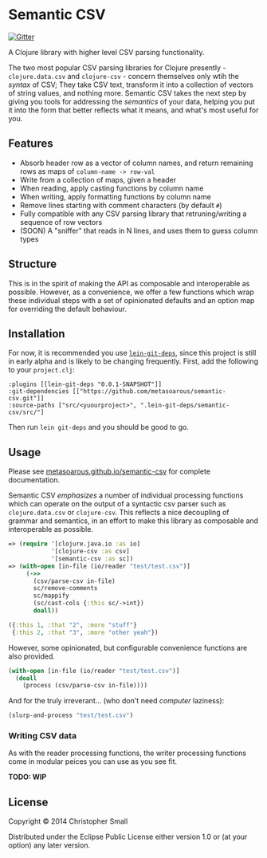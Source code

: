 # Semantic CSV

[![Gitter](https://badges.gitter.im/Join%20Chat.svg)](https://gitter.im/metasoarous/semantic-csv?utm_source=badge&utm_medium=badge&utm_campaign=pr-badge&utm_content=badge)

A Clojure library with higher level CSV parsing functionality.

The two most popular CSV parsing libraries for Clojure presently - `clojure.data.csv` and `clojure-csv` - concern themselves only wtih the _syntax_ of CSV;
They take CSV text, transform it into a collection of vectors of string values, and nothing more.
Semantic CSV takes the next step by giving you tools for addressing the _semantics_ of your data, helping you put it into the form that better reflects what it means, and what's most useful for you.

## Features

* Absorb header row as a vector of column names, and return remaining rows as maps of `column-name -> row-val`
* Write from a collection of maps, given a header
* When reading, apply casting functions by column name
* When writing, apply formatting functions by column name
* Remove lines starting with comment characters (by default `#`)
* Fully compatible with any CSV parsing library that retruning/writing a sequence of row vectors
* (SOON) A "sniffer" that reads in N lines, and uses them to guess column types

## Structure

This is in the spirit of making the API as composable and interoperable as possible.
However, as a convenience, we offer a few functions which wrap these individual steps with a set of opinionated defaults and an option map for overriding the default behaviour.


## Installation

For now, it is recommended you use [`lein-git-deps`](https://github.com/tobyhede/lein-git-deps), since this project is still in early alpha and is likely to be changing frequently.
First, add the following to your `project.clj`:

    :plugins [[lein-git-deps "0.0.1-SNAPSHOT"]]
    :git-dependencies [["https://github.com/metasoarous/semantic-csv.git"]]
    :source-paths ["src/<yuourproject>", ".lein-git-deps/semantic-csv/src/"]

Then run `lein git-deps` and you should be good to go.

## Usage

Please see [metasoarous.github.io/semantic-csv](http://metasoarous.github.io/semantic-csv) for complete documentation.

Semantic CSV _emphasizes_ a number of individual processing functions which can operate on the output of a syntactic csv parser such as `clojure.data.csv` or `clojure-csv`.
This reflects a nice decoupling of grammar and semantics, in an effort to make this library as composable and interoperable as possible.

```clojure
=> (require '[clojure.java.io :as io]
            '[clojure-csv :as csv]
            '[semantic-csv :as sc])
=> (with-open [in-file (io/reader "test/test.csv")]
     (->>
       (csv/parse-csv in-file)
       sc/remove-comments
       sc/mappify
       (sc/cast-cols {:this sc/->int})
       doall))

({:this 1, :that "2", :more "stuff"}
 {:this 2, :that "3", :more "other yeah"})
```

However, some opinionated, but configurable convenience functions are also provided.

```clojure
(with-open [in-file (io/reader "test/test.csv")]
  (doall
    (process (csv/parse-csv in-file))))
```
And for the truly irreverant... (who don't need _computer_ laziness):

```clojure
(slurp-and-process "test/test.csv")
```
### Writing CSV data

As with the reader processing functions, the writer processing functions come in modular peices you can use as you see fit.

**TODO: WIP**

## License

Copyright © 2014 Christopher Small

Distributed under the Eclipse Public License either version 1.0 or (at
your option) any later version.


